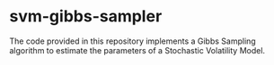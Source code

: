 # svm-gibbs-sampler

The code provided in this repository implements a Gibbs Sampling algorithm to estimate the parameters of a Stochastic Volatility Model. 